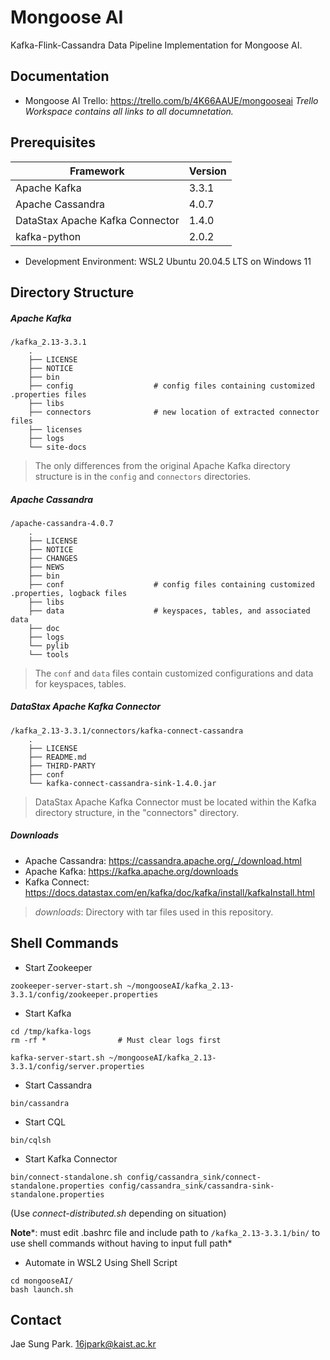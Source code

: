 # Mongoose AI

Kafka-Flink-Cassandra Data Pipeline Implementation for Mongoose AI.

## Documentation
* Mongoose AI Trello: https://trello.com/b/4K66AAUE/mongooseai
*Trello Workspace contains all links to all documnetation.*

## Prerequisites
| Framework         | Version |
| ----------------- | ------------- |
| Apache Kafka      | 3.3.1  |
| Apache Cassandra  | 4.0.7  |
| DataStax Apache Kafka Connector | 1.4.0 |
| kafka-python | 2.0.2 |

* Development Environment: WSL2 Ubuntu 20.04.5 LTS on Windows 11

## Directory Structure

##### Apache Kafka
```
/kafka_2.13-3.3.1
    .
    ├── LICENSE
    ├── NOTICE
    ├── bin                   
    ├── config                  # config files containing customized .properties files
    ├── libs                    
    ├── connectors              # new location of extracted connector files
    ├── licenses
    ├── logs
    └── site-docs
```
> The only differences from the original Apache Kafka directory structure is in the `config` and `connectors` directories. 

##### Apache Cassandra
```
/apache-cassandra-4.0.7
    .
    ├── LICENSE
    ├── NOTICE
    ├── CHANGES
    ├── NEWS
    ├── bin                   
    ├── conf                    # config files containing customized .properties, logback files
    ├── libs                    
    ├── data                    # keyspaces, tables, and associated data
    ├── doc
    ├── logs
    └── pylib
    └── tools
```
> The `conf` and `data` files contain customized configurations and data for keyspaces, tables.

##### DataStax Apache Kafka Connector
```
/kafka_2.13-3.3.1/connectors/kafka-connect-cassandra
    .
    ├── LICENSE
    ├── README.md
    ├── THIRD-PARTY
    ├── conf
    └── kafka-connect-cassandra-sink-1.4.0.jar
```
> DataStax Apache Kafka Connector must be located within the Kafka directory structure, in the "connectors" directory.

##### Downloads
* Apache Cassandra: https://cassandra.apache.org/_/download.html
* Apache Kafka: https://kafka.apache.org/downloads
* Kafka Connect: https://docs.datastax.com/en/kafka/doc/kafka/install/kafkaInstall.html
> *downloads*: Directory with tar files used in this repository.


## Shell Commands
* Start Zookeeper
```
zookeeper-server-start.sh ~/mongooseAI/kafka_2.13-3.3.1/config/zookeeper.properties
```

* Start Kafka
```
cd /tmp/kafka-logs
rm -rf *                # Must clear logs first

kafka-server-start.sh ~/mongooseAI/kafka_2.13-3.3.1/config/server.properties
```

* Start Cassandra
```
bin/cassandra
```

* Start CQL
```
bin/cqlsh
```

* Start Kafka Connector
```
bin/connect-standalone.sh config/cassandra_sink/connect-standalone.properties config/cassandra_sink/cassandra-sink-standalone.properties
```
(Use *connect-distributed.sh* depending on situation)

**Note***: must edit .bashrc file and include path to `/kafka_2.13-3.3.1/bin/` to use shell commands without having to input full path*

* Automate in WSL2 Using Shell Script
```
cd mongooseAI/
bash launch.sh
```

## Contact
Jae Sung Park.
16jpark@kaist.ac.kr
